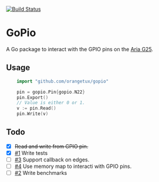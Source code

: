 [![Build
Status](https://travis-ci.org/OrangeTux/gopio.svg?branch=master)](https://travis-ci.org/OrangeTux/gopio)
# GoPio
A Go package to interact with the GPIO pins on the [Aria G25][aria].

## Usage

```go
    import "github.com/orangetux/gopio"

    pin = gopio.Pin{gopio.N22}
    pin.Export()
    // Value is either 0 or 1.
    v := pin.Read()
    pin.Write(v)
```

## Todo
    
- [x] ~~Read and write from GPIO pin.~~
- [x] [#1][1] Write tests
- [ ] [#3][3] Support callback on edges.
- [ ] [#4][4] Use memory map to interacti with GPIO pins.
- [ ] [#2][2] Write benchmarks

[aria]:http://www.acmesystems.it/aria
[1]:https://github.com/OrangeTux/gopio/issues/1
[2]:https://github.com/OrangeTux/gopio/issues/2
[3]:https://github.com/OrangeTux/gopio/issues/3
[4]:https://github.com/OrangeTux/gopio/issues/4

